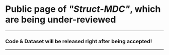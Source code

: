 # Public page of *"Struct-MDC"*, which are being under-reviewed



***
### Code & Dataset will be released right after being accepted!
***
